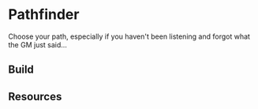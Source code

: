 # Pathfinder

Choose your path, especially if you haven't been listening and forgot what the GM just said...

## Build

## Resources

